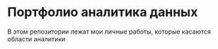 # Портфолио аналитика данных
В этом репозитории лежат мои личные работы, которые касаются области аналитики
